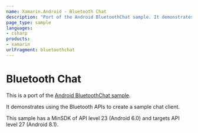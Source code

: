 ```yaml
---
name: Xamarin.Android - Bluetooth Chat
description: "Port of the Android BluetoothChat sample. It demonstrates using the Bluetooth APIs to create a sample chat client"
page_type: sample
languages:
- csharp
products:
- xamarin
urlFragment: bluetoothchat
---
```

# Bluetooth Chat

This is a port of the [Android BluetoothChat sample](https://github.com/googlesamples/android-BluetoothChat).

It demonstrates using the Bluetooth APIs to create a sample chat client.

This sample has a MinSDK of API level 23 (Android 6.0) and targets API level 27 (Android 8.1).
